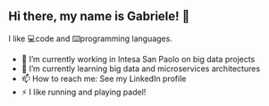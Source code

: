 ## Hi there, my name is Gabriele! 👋

I like 💻code and ⌨️programming languages.

- 🔭 I’m currently working in Intesa San Paolo on big data projects
- 🌱 I’m currently learning big data and microservices architectures
- 📫 How to reach me: See my LinkedIn profile
- ⚡ I like running and playing padel!
